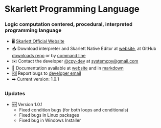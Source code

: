 # Skarlett Programming Language


### Logic computation centered, procedural, interpreted programming language

*   🖥️  [Skarlett Official Website](http://skarlett-language.github.io/)
*   📥  Download interpreter and Skarlett Native Editor at [website](https://skarlett-language.github.io), at GitHub [downloads repo](https://github.com/skarlett-language/SkarlettDownload/releases/) or by [command line](https://github.com/skarlett-language/SkarlettDownload)
*   ✉️  Contact the developer [@cpy-dev](https://github.com/cpy-dev) at [systemcpy@gmail.com](mailto:systemcpy@gmail.com) 
*   📄  Documentation available at [website](http://skarlett-language.github.io/) and in [markdown](https://github.com/skarlett-language/SkarlettDocumentation#readme)
*   🆘  Report bugs to [developer email](mailto:systemcpy@gmail.com)
*   ➡️  Current version: 1.0.1


### Updates
  * 🆕 Version 1.0.1
    * Fixed condition bugs (for both loops and conditionals)
    * Fixed bugs in Linux packages  
    * Fixed bug in Windows Installer 
